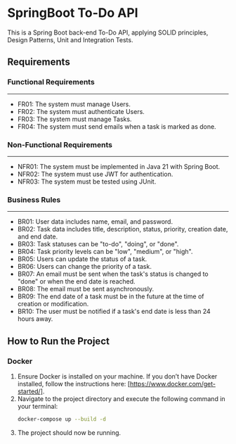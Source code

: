 # SpringBoot To-Do API
This is a Spring Boot back-end To-Do API, applying SOLID principles, Design Patterns, Unit and Integration Tests.

## Requirements

### Functional Requirements
---
- FR01: The system must manage Users.
- FR02: The system must authenticate Users.
- FR03: The system must manage Tasks.
- FR04: The system must send emails when a task is marked as done.

### Non-Functional Requirements
---
- NFR01: The system must be implemented in Java 21 with Spring Boot.
- NFR02: The system must use JWT for authentication.
- NFR03: The system must be tested using JUnit.

### Business Rules
---
- BR01: User data includes name, email, and password.
- BR02: Task data includes title, description, status, priority, creation date, and end date.
- BR03: Task statuses can be "to-do", "doing", or "done".
- BR04: Task priority levels can be "low", "medium", or "high".
- BR05: Users can update the status of a task.
- BR06: Users can change the priority of a task.
- BR07: An email must be sent when the task's status is changed to "done" or when the end date is reached.
- BR08: The email must be sent asynchronously.
- BR09: The end date of a task must be in the future at the time of creation or modification.
- BR10: The user must be notified if a task's end date is less than 24 hours away.

## How to Run the Project

### Docker
1. Ensure Docker is installed on your machine. If you don’t have Docker installed, follow the instructions here: [https://www.docker.com/get-started/].
2. Navigate to the project directory and execute the following command in your terminal:
   ```bash
   docker-compose up --build -d
3. The project should now be running.
